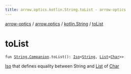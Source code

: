 ```yaml
---
title: arrow.optics.kotlin.String.toList - arrow-optics
---
```


[arrow-optics](../../index.html) / [arrow.optics](../index.html) / [kotlin.String](index.html) / [toList](./to-list.html)

# toList

`fun `[`String.Companion`](https://kotlinlang.org/api/latest/jvm/stdlib/kotlin/-string/-companion/index.html)`.toList(): `[`Iso`](../-iso.html)`<`[`String`](https://kotlinlang.org/api/latest/jvm/stdlib/kotlin/-string/index.html)`, `[`List`](https://kotlinlang.org/api/latest/jvm/stdlib/kotlin.collections/-list/index.html)`<`[`Char`](https://kotlinlang.org/api/latest/jvm/stdlib/kotlin/-char/index.html)`>>`

[Iso](../-iso.html) that defines equality between String and [List](https://kotlinlang.org/api/latest/jvm/stdlib/kotlin.collections/-list/index.html) of [Char](https://kotlinlang.org/api/latest/jvm/stdlib/kotlin/-char/index.html)

